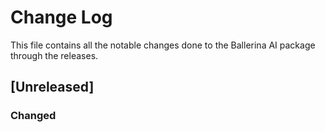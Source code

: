 # Change Log
This file contains all the notable changes done to the Ballerina AI package through the releases.

## [Unreleased]

### Changed